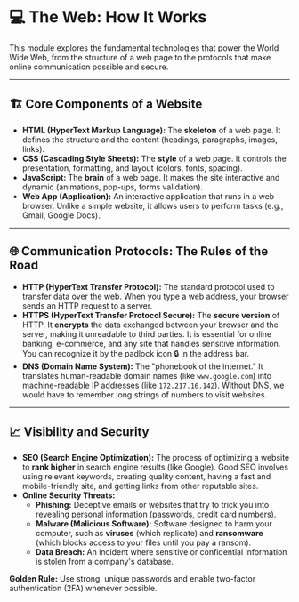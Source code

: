 # 💻 The Web: How It Works

This module explores the fundamental technologies that power the World Wide Web, from the structure of a web page to the protocols that make online communication possible and secure.

---

## 🏗️ Core Components of a Website

*   **HTML (HyperText Markup Language):** The **skeleton** of a web page. It defines the structure and the content (headings, paragraphs, images, links).
*   **CSS (Cascading Style Sheets):** The **style** of a web page. It controls the presentation, formatting, and layout (colors, fonts, spacing).
*   **JavaScript:** The **brain** of a web page. It makes the site interactive and dynamic (animations, pop-ups, forms validation).
*   **Web App (Application):** An interactive application that runs in a web browser. Unlike a simple website, it allows users to perform tasks (e.g., Gmail, Google Docs).

---

## 🌐 Communication Protocols: The Rules of the Road

*   **HTTP (HyperText Transfer Protocol):** The standard protocol used to transfer data over the web. When you type a web address, your browser sends an HTTP request to a server.
*   **HTTPS (HyperText Transfer Protocol Secure):** The **secure version** of HTTP. It **encrypts** the data exchanged between your browser and the server, making it unreadable to third parties. It is essential for online banking, e-commerce, and any site that handles sensitive information. You can recognize it by the padlock icon 🔒 in the address bar.
*   **DNS (Domain Name System):** The "phonebook of the internet." It translates human-readable domain names (like `www.google.com`) into machine-readable IP addresses (like `172.217.16.142`). Without DNS, we would have to remember long strings of numbers to visit websites.

---

## 📈 Visibility and Security

*   **SEO (Search Engine Optimization):** The process of optimizing a website to **rank higher** in search engine results (like Google). Good SEO involves using relevant keywords, creating quality content, having a fast and mobile-friendly site, and getting links from other reputable sites.
*   **Online Security Threats:**
    *   **Phishing:** Deceptive emails or websites that try to trick you into revealing personal information (passwords, credit card numbers).
    *   **Malware (Malicious Software):** Software designed to harm your computer, such as **viruses** (which replicate) and **ransomware** (which blocks access to your files until you pay a ransom).
    *   **Data Breach:** An incident where sensitive or confidential information is stolen from a company's database.

**Golden Rule:** Use strong, unique passwords and enable two-factor authentication (2FA) whenever possible.
